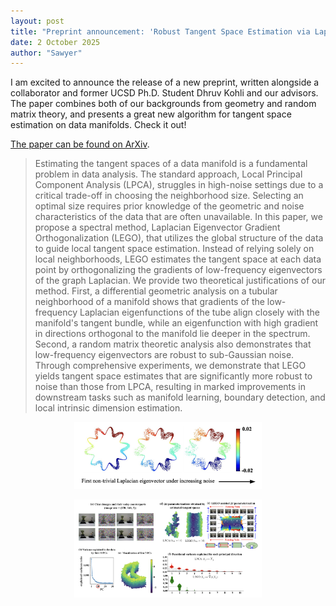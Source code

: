 ```yaml
---
layout: post
title: "Preprint announcement: 'Robust Tangent Space Estimation via Laplacian Eigenvector Gradient Orthogonalization'"
date: 2 October 2025
author: "Sawyer"
---
```


I am excited to announce the release of a new preprint, written alongside a collaborator and former UCSD Ph.D. Student Dhruv Kohli and our advisors. The paper combines both of our backgrounds from geometry and random matrix theory, and presents a great new algorithm for tangent space estimation on data manifolds. Check it out!

[The paper can be found on ArXiv](https://arxiv.org/abs/2510.02308).

> Estimating the tangent spaces of a data manifold is a fundamental problem in data analysis. The standard approach, Local Principal Component Analysis (LPCA), struggles in high-noise settings due to a critical trade-off in choosing the neighborhood size. Selecting an optimal size requires prior knowledge of the geometric and noise characteristics of the data that are often unavailable. In this paper, we propose a spectral method, Laplacian Eigenvector Gradient Orthogonalization (LEGO), that utilizes the global structure of the data to guide local tangent space estimation. Instead of relying solely on local neighborhoods, LEGO estimates the tangent space at each data point by orthogonalizing the gradients of low-frequency eigenvectors of the graph Laplacian. We provide two theoretical justifications of our method. First, a differential geometric analysis on a tubular neighborhood of a manifold shows that gradients of the low-frequency Laplacian eigenfunctions of the tube align closely with the manifold's tangent bundle, while an eigenfunction with high gradient in directions orthogonal to the manifold lie deeper in the spectrum. Second, a random matrix theoretic analysis also demonstrates that low-frequency eigenvectors are robust to sub-Gaussian noise. Through comprehensive experiments, we demonstrate that LEGO yields tangent space estimates that are significantly more robust to noise than those from LPCA, resulting in marked improvements in downstream tasks such as manifold learning, boundary detection, and local intrinsic dimension estimation. 

<p align="center">
    <img src="/assets/images/lego_01.png" alt="lego_01" style="width:300px;">
</p>

<p align="center">
    <img src="/assets/images/lego_02.png" alt="lego_02" style="width:300px;">
</p>